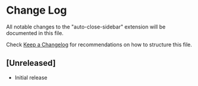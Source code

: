 # Change Log

All notable changes to the "auto-close-sidebar" extension will be documented in this file.

Check [Keep a Changelog](http://keepachangelog.com/) for recommendations on how to structure this file.

## [Unreleased]

- Initial release
